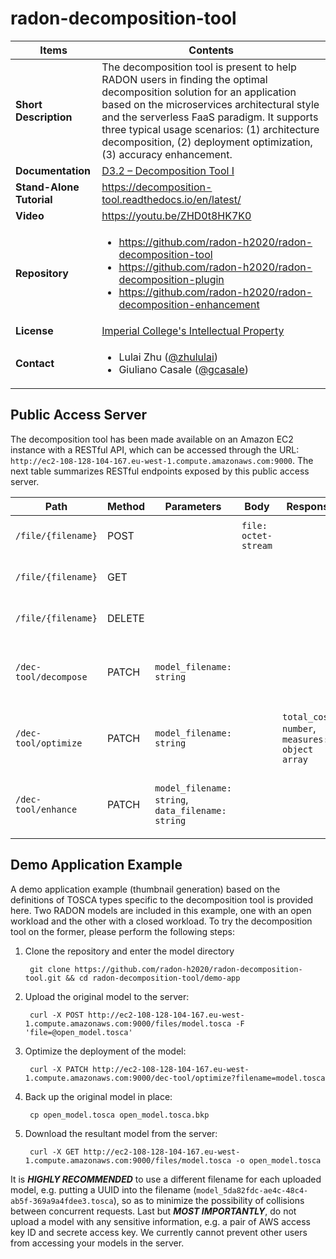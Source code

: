 # radon-decomposition-tool

| Items | Contents |
| --- | --- |
| **Short Description** | The decomposition tool is present to help RADON users in finding the optimal decomposition solution for an application based on the microservices architectural style and the serverless FaaS paradigm. It supports three typical usage scenarios: (1) architecture decomposition, (2) deployment optimization, (3) accuracy enhancement. |
| **Documentation** | [D3.2 – Decomposition Tool I](http://radon-h2020.eu/wp-content/uploads/2020/01/D3.2-Decomposition-Tool-I.pdf) |
| **Stand-Alone Tutorial** | https://decomposition-tool.readthedocs.io/en/latest/ |
| **Video** | https://youtu.be/ZHD0t8HK7K0 |
| **Repository** | <ul><li>https://github.com/radon-h2020/radon-decomposition-tool</li><li>https://github.com/radon-h2020/radon-decomposition-plugin</li><li>https://github.com/radon-h2020/radon-decomposition-enhancement</li></ul> |
| **License** | [Imperial College's Intellectual Property](https://www.imperial.ac.uk/enterprise/business/industry-partnerships-and-commercialisation/technology-licensing/) |
| **Contact**| <ul><li>Lulai Zhu ([@zhululai](https://github.com/zhululai))</li><li>Giuliano Casale ([@gcasale](https://github.com/gcasale))</li></ul> |

## Public Access Server
The decomposition tool has been made available on an Amazon EC2 instance with a RESTful API, which can be accessed through the URL: `http://ec2-108-128-104-167.eu-west-1.compute.amazonaws.com:9000`. The next table summarizes RESTful endpoints exposed by this public access server.

| Path | Method | Parameters | Body | Response | Description |
| --- | --- | --- | --- | --- | --- |
| `/file/{filename}` | POST |  | `file: octet-stream` |  | Upload a file to the server |
| `/file/{filename}` | GET |  |  |  | Download a file from the server |
| `/file/{filename}` | DELETE |  |  |  | Delete a file in the server |
| `/dec-tool/decompose` | PATCH | `model_filename: string` |  |  | Decompose the architecture of a RADON model |
| `/dec-tool/optimize` | PATCH | `model_filename: string` |  | `total_cost: number`, `measures: object array` | Optimize the deployment of a RADON model |
| `/dec-tool/enhance` | PATCH | `model_filename: string`, `data_filename: string` |  |  | Enhance the accuracy of a RADON model |

## Demo Application Example
A demo application example (thumbnail generation) based on the definitions of TOSCA types specific to the decomposition tool is provided here. Two RADON models are included in this example, one with an open workload and the other with a closed workload. To try the decomposition tool on the former, please perform the following steps:
1. Clone the repository and enter the model directory

		git clone https://github.com/radon-h2020/radon-decomposition-tool.git && cd radon-decomposition-tool/demo-app
2. Upload the original model to the server:

		curl -X POST http://ec2-108-128-104-167.eu-west-1.compute.amazonaws.com:9000/files/model.tosca -F 'file=@open_model.tosca'
3. Optimize the deployment of the model:

		curl -X PATCH http://ec2-108-128-104-167.eu-west-1.compute.amazonaws.com:9000/dec-tool/optimize?filename=model.tosca
4. Back up the original model in place:

		cp open_model.tosca open_model.tosca.bkp
5. Download the resultant model from the server:

		curl -X GET http://ec2-108-128-104-167.eu-west-1.compute.amazonaws.com:9000/files/model.tosca -o open_model.tosca
It is ***HIGHLY RECOMMENDED*** to use a different filename for each uploaded model, e.g. putting a UUID into the filename (`model_5da82fdc-ae4c-48c4-ab5f-369a9a4fdee3.tosca`), so as to minimize the possibility of collisions between concurrent requests. Last but ***MOST IMPORTANTLY***, do not upload a model with any sensitive information, e.g. a pair of AWS access key ID and secrete access key. We currently cannot prevent other users from accessing your models in the server.
